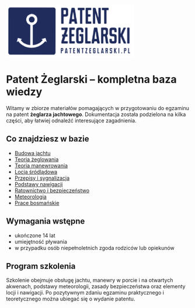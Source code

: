 <p align="left">
  <img src="assets/logo.png" alt="Patent Żeglarski Logo" width="350"/>
</p>

# Patent Żeglarski – kompletna baza wiedzy

Witamy w zbiorze materiałów pomagających w przygotowaniu do egzaminu na patent **żeglarza jachtowego**. Dokumentacja została podzielona na kilka części, aby łatwiej odnaleźć interesujące zagadnienia.

## Co znajdziesz w bazie

- [Budowa jachtu](budowa-jachtu.md)
- [Teoria żeglowania](teoria-zeglowania.md)
- [Teoria manewrowania](teoria-manewrowania.md)
- [Locja śródlądowa](locja.md)
- [Przepisy i sygnalizacja](przepisy.md)
- [Podstawy nawigacji](nawigacja.md)
- [Ratownictwo i bezpieczeństwo](ratownictwo.md)
- [Meteorologia](meteorologia.md)
- [Prace bosmańskie](prace-bosmanskie.md)

## Wymagania wstępne

- ukończone 14 lat
- umiejętność pływania
- w przypadku osób niepełnoletnich zgoda rodziców lub opiekunów

## Program szkolenia

Szkolenie obejmuje obsługę jachtu, manewry w porcie i na otwartych akwenach, podstawy meteorologii, zasady bezpieczeństwa oraz elementy locji i nawigacji. Po pozytywnym zdaniu egzaminu praktycznego i teoretycznego można ubiegać się o wydanie patentu.

